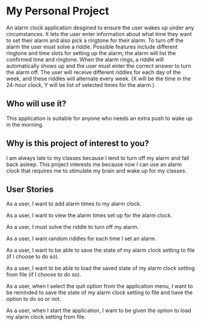 # My Personal Project

An alarm clock application desgined to ensure the user wakes up under any circumstances. It lets the user enter information about what time they want to set their alarm and also pick a ringtone for their alarm. To turn off the alarm the user must solve a riddle. Possible features include different ringtone and time slots for setting up the alarm; the alarm will list the confirmed time and ringtone. When the alarm rings, a riddle will automatically shows up and the user must enter the correct answer to turn the alarm off. The user will receive different riddles for each day of the week, and these riddles will alternate every week.  (X will be the time in the 24-hour clock, Y will be list of selected times for the alarm.)

## Who will use it?
This application is suitable for anyone who needs an extra push to wake up in the morning.
## Why is this project of interest to you?
I am always late to my classes because I tend to turn off my alarm and fall back asleep. This project interests me because now I can use an alarm clock that requires me to stimulate my brain and wake up for my classes.

## User Stories

As a user, I want to add alarm times to my alarm clock.

As a user, I want to view the alarm times set up for the alarm clock.

As a user, I must solve the riddle to turn off my alarm. 

As a user, I want random riddles for each time I set an alarm.

As a user, I want to be able to save the state of my alarm clock setting to file (if I choose to do so).

As a user, I want to be able to load the saved state of my alarm clock setting from file (if I choose to do so). 

As a user, when I select the quit option from the application menu, I want to be reminded to save the state of my alarm clock setting to file and have the option to do so or not.

As a user, when I start the application, I want to be given the option to load my alarm clock setting from file.

  